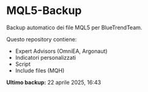 ﻿# MQL5-Backup

Backup automatico dei file MQL5 per BlueTrendTeam.

Questo repository contiene:
- Expert Advisors (OmniEA, Argonaut)
- Indicatori personalizzati
- Script
- Include files (MQH)

**Ultimo backup:** 22 aprile 2025, 16:43














